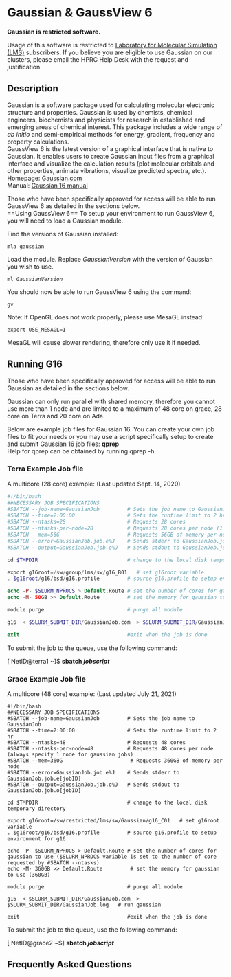 # Gaussian & GaussView 6

**Gaussian is restricted software.**

Usage of this software is restricted to [Laboratory for Molecular
Simulation (LMS)](https://lms.hprc.tamu.edu/) subscribers. If you
believe you are eligible to use Gaussian on our clusters, please email
the HPRC Help Desk with the request and justification.

## Description

Gaussian is a software package used for calculating molecular electronic
structure and properties. Gaussian is used by chemists, chemical
engineers, biochemists and physicists for research in established and
emerging areas of chemical interest. This package includes a wide range
of *ab initio* and semi-empirical methods for energy, gradient,
frequency and property calculations.  
GaussView 6 is the latest version of a graphical interface that is
native to Gaussian. It enables users to create Gaussian input files from
a graphical interface and visualize the calculation results (plot
molecular orbitals and other properties, animate vibrations, visualize
predicted spectra, etc.).  
Homepage: [Gaussian.com](http://gaussian.com/)  
Manual: [Gaussian 16 manual](http://gaussian.com/man/)

Those who have been specifically approved for access will be able to run
GaussView 6 as detailed in the sections below.  
\==Using GaussView 6== To setup your environment to run GaussView 6, you
will need to load a Gaussian module.

Find the versions of Gaussian installed:

`mla gaussian`

Load the module. Replace *GaussianVersion* with the version of Gaussian
you wish to use.

`ml `*`GaussianVersion`*

You should now be able to run GaussView 6 using the command:

`gv`

Note: If OpenGL does not work properly, please use MesaGL instead:

`export USE_MESAGL=1`

MesaGL will cause slower rendering, therefore only use it if needed.

## Running G16

Those who have been specifically approved for access will be able to run
Gaussian as detailed in the sections below.

Gaussian can only run parallel with shared memory, therefore you cannot
use more than 1 node and are limited to a maximum of 48 core on grace,
28 core on Terra and 20 core on Ada.

Below are example job files for Gaussian 16. You can create your own job
files to fit your needs or you may use a script specifically setup to
create and submit Gaussian 16 job files: **qprep**  
Help for qprep can be obtained by running qprep -h

### Terra Example Job file

A multicore (28 core) example: (Last updated Sept. 14, 2020)
```php
#!/bin/bash
##NECESSARY JOB SPECIFICATIONS
#SBATCH --job-name=GaussianJob         # Sets the job name to GaussianJob
#SBATCH --time=2:00:00                 # Sets the runtime limit to 2 hr
#SBATCH --ntasks=28                    # Requests 28 cores
#SBATCH --ntasks-per-node=28           # Requests 28 cores per node (1 node)
#SBATCH --mem=56G                      # Requests 56GB of memory per node
#SBATCH --error=GaussianJob.job.e%J    # Sends stderr to GaussianJob.job.e[jobID]
#SBATCH --output=GaussianJob.job.o%J   # Sends stdout to GaussianJob.job.o[jobID]

cd $TMPDIR                             # change to the local disk temporary directory

export g16root=/sw/group/lms/sw/g16_B01   # set g16root variable
. $g16root/g16/bsd/g16.profile         # source g16.profile to setup environment for g16

echo -P- $SLURM_NPROCS > Default.Route # set the number of cores for gaussian to use ($SLURM_NPROCS variable is set to the number of core requested by #SBATCH --ntasks)
echo -M- 50GB >> Default.Route         # set the memory for gaussian to use (50GB)

module purge                           # purge all module

g16  < $SLURM_SUBMIT_DIR/GaussianJob.com  > $SLURM_SUBMIT_DIR/GaussianJob.log   # run gaussian

exit                                   #exit when the job is done
```


To submit the job to the queue, use the following command:

[ NetID@terra1 ~]$ **sbatch *jobscript***

### Grace Example Job file

A multicore (48 core) example: (Last updated July 21, 2021)
```
#!/bin/bash
##NECESSARY JOB SPECIFICATIONS
#SBATCH --job-name=GaussianJob         # Sets the job name to GaussianJob
#SBATCH --time=2:00:00                 # Sets the runtime limit to 2 hr
#SBATCH --ntasks=48                    # Requests 48 cores
#SBATCH --ntasks-per-node=48           # Requests 48 cores per node (always specify 1 node for gaussian jobs)
#SBATCH --mem=360G                      # Requests 360GB of memory per node
#SBATCH --error=GaussianJob.job.e%J    # Sends stderr to GaussianJob.job.e[jobID]
#SBATCH --output=GaussianJob.job.o%J   # Sends stdout to GaussianJob.job.o[jobID]

cd $TMPDIR                             # change to the local disk temporary directory

export g16root=/sw/restricted/lms/sw/Gaussian/g16_C01   # set g16root variable
. $g16root/g16/bsd/g16.profile         # source g16.profile to setup environment for g16

echo -P- $SLURM_NPROCS > Default.Route # set the number of cores for gaussian to use ($SLURM_NPROCS variable is set to the number of core requested by #SBATCH --ntasks)
echo -M- 360GB >> Default.Route         # set the memory for gaussian to use (360GB)

module purge                           # purge all module

g16  < $SLURM_SUBMIT_DIR/GaussianJob.com  > $SLURM_SUBMIT_DIR/GaussianJob.log   # run gaussian

exit                                   #exit when the job is done
```


To submit the job to the queue, use the following command:

[ NetID@grace2 ~$] **sbatch *jobscript***

## Frequently Asked Questions
